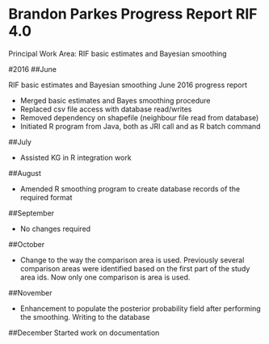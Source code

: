 # Brandon Parkes Progress Report RIF 4.0

Principal Work Area: RIF basic estimates and Bayesian smoothing



#2016
##June

RIF basic estimates and Bayesian smoothing
June 2016 progress report
-	Merged basic estimates and Bayes smoothing procedure
-	Replaced csv file access with database read/writes
-	Removed dependency on shapefile (neighbour file read from database)
-	Initiated R program from Java, both as JRI call and as R batch command


##July
- Assisted KG in R integration work

##August
- Amended R smoothing program to create database records of the required format

##September
- No changes required

##October
- Change to the way the comparison area is used. Previously several comparison areas were identified based on the first part of the study area ids. Now only one comparison is area is used.

##November
- Enhancement to populate the posterior probability field after performing the smoothing. Writing to the database

##December
Started work on documentation
